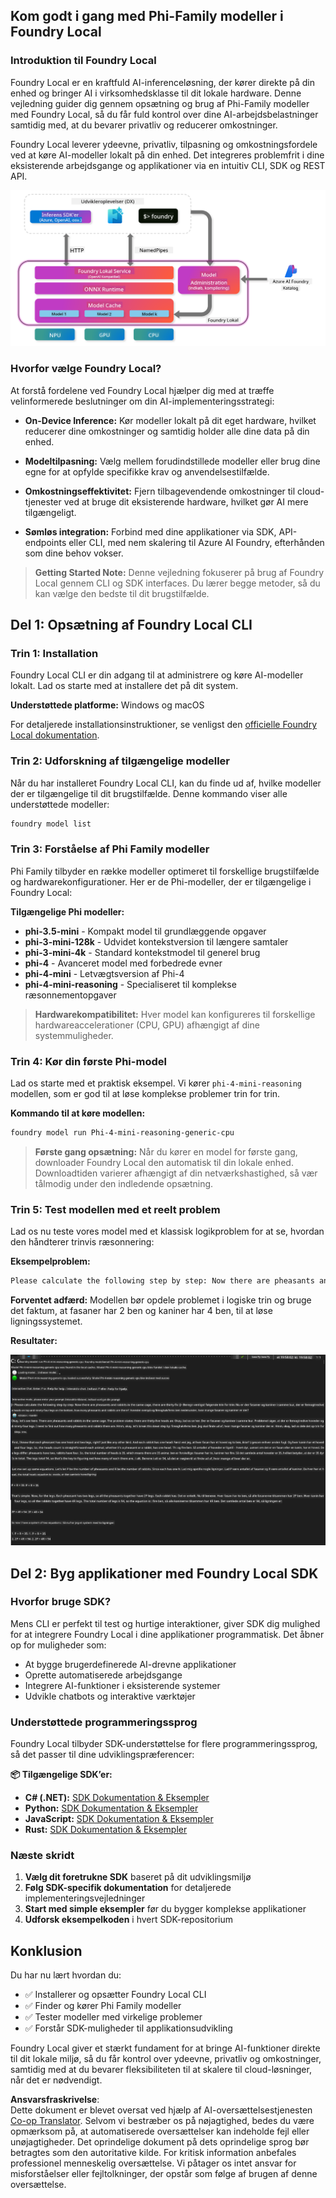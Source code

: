 <!--
CO_OP_TRANSLATOR_METADATA:
{
  "original_hash": "52973a5680a65a810aa80b7036afd31f",
  "translation_date": "2025-07-16T19:47:40+00:00",
  "source_file": "md/01.Introduction/02/07.FoundryLocal.md",
  "language_code": "da"
}
-->
## Kom godt i gang med Phi-Family modeller i Foundry Local

### Introduktion til Foundry Local

Foundry Local er en kraftfuld AI-inferenceløsning, der kører direkte på din enhed og bringer AI i virksomhedsklasse til dit lokale hardware. Denne vejledning guider dig gennem opsætning og brug af Phi-Family modeller med Foundry Local, så du får fuld kontrol over dine AI-arbejdsbelastninger samtidig med, at du bevarer privatliv og reducerer omkostninger.

Foundry Local leverer ydeevne, privatliv, tilpasning og omkostningsfordele ved at køre AI-modeller lokalt på din enhed. Det integreres problemfrit i dine eksisterende arbejdsgange og applikationer via en intuitiv CLI, SDK og REST API.


![arch](../../../../../translated_images/foundry-local-arch.8823e321dd8258d7d68815ddb0153503587142ff32e6997041c7cf0c9df24b49.da.png)

### Hvorfor vælge Foundry Local?

At forstå fordelene ved Foundry Local hjælper dig med at træffe velinformerede beslutninger om din AI-implementeringsstrategi:

- **On-Device Inference:** Kør modeller lokalt på dit eget hardware, hvilket reducerer dine omkostninger og samtidig holder alle dine data på din enhed.

- **Modeltilpasning:** Vælg mellem forudindstillede modeller eller brug dine egne for at opfylde specifikke krav og anvendelsestilfælde.

- **Omkostningseffektivitet:** Fjern tilbagevendende omkostninger til cloud-tjenester ved at bruge dit eksisterende hardware, hvilket gør AI mere tilgængeligt.

- **Sømløs integration:** Forbind med dine applikationer via SDK, API-endpoints eller CLI, med nem skalering til Azure AI Foundry, efterhånden som dine behov vokser.

> **Getting Started Note:** Denne vejledning fokuserer på brug af Foundry Local gennem CLI og SDK interfaces. Du lærer begge metoder, så du kan vælge den bedste til dit brugstilfælde.

## Del 1: Opsætning af Foundry Local CLI

### Trin 1: Installation

Foundry Local CLI er din adgang til at administrere og køre AI-modeller lokalt. Lad os starte med at installere det på dit system.

**Understøttede platforme:** Windows og macOS

For detaljerede installationsinstruktioner, se venligst den [officielle Foundry Local dokumentation](https://github.com/microsoft/Foundry-Local/blob/main/README.md).

### Trin 2: Udforskning af tilgængelige modeller

Når du har installeret Foundry Local CLI, kan du finde ud af, hvilke modeller der er tilgængelige til dit brugstilfælde. Denne kommando viser alle understøttede modeller:


```bash
foundry model list
```

### Trin 3: Forståelse af Phi Family modeller

Phi Family tilbyder en række modeller optimeret til forskellige brugstilfælde og hardwarekonfigurationer. Her er de Phi-modeller, der er tilgængelige i Foundry Local:

**Tilgængelige Phi modeller:** 

- **phi-3.5-mini** - Kompakt model til grundlæggende opgaver
- **phi-3-mini-128k** - Udvidet kontekstversion til længere samtaler
- **phi-3-mini-4k** - Standard kontekstmodel til generel brug
- **phi-4** - Avanceret model med forbedrede evner
- **phi-4-mini** - Letvægtsversion af Phi-4
- **phi-4-mini-reasoning** - Specialiseret til komplekse ræsonnementopgaver

> **Hardwarekompatibilitet:** Hver model kan konfigureres til forskellige hardwareaccelerationer (CPU, GPU) afhængigt af dine systemmuligheder.

### Trin 4: Kør din første Phi-model

Lad os starte med et praktisk eksempel. Vi kører `phi-4-mini-reasoning` modellen, som er god til at løse komplekse problemer trin for trin.


**Kommando til at køre modellen:**

```bash
foundry model run Phi-4-mini-reasoning-generic-cpu
```

> **Første gang opsætning:** Når du kører en model for første gang, downloader Foundry Local den automatisk til din lokale enhed. Downloadtiden varierer afhængigt af din netværkshastighed, så vær tålmodig under den indledende opsætning.

### Trin 5: Test modellen med et reelt problem

Lad os nu teste vores model med et klassisk logikproblem for at se, hvordan den håndterer trinvis ræsonnering:

**Eksempelproblem:**

```txt
Please calculate the following step by step: Now there are pheasants and rabbits in the same cage, there are thirty-five heads on top and ninety-four legs on the bottom, how many pheasants and rabbits are there?
```

**Forventet adfærd:** Modellen bør opdele problemet i logiske trin og bruge det faktum, at fasaner har 2 ben og kaniner har 4 ben, til at løse ligningssystemet.

**Resultater:**

![cli](../../../../../translated_images/cli.862ec6b55c2b5d916093866d4df99190150d4198fd33ab79e586f9d6f5403089.da.png)

## Del 2: Byg applikationer med Foundry Local SDK

### Hvorfor bruge SDK?

Mens CLI er perfekt til test og hurtige interaktioner, giver SDK dig mulighed for at integrere Foundry Local i dine applikationer programmatisk. Det åbner op for muligheder som:

- At bygge brugerdefinerede AI-drevne applikationer
- Oprette automatiserede arbejdsgange
- Integrere AI-funktioner i eksisterende systemer
- Udvikle chatbots og interaktive værktøjer

### Understøttede programmeringssprog

Foundry Local tilbyder SDK-understøttelse for flere programmeringssprog, så det passer til dine udviklingspræferencer:

**📦 Tilgængelige SDK’er:**

- **C# (.NET):** [SDK Dokumentation & Eksempler](https://github.com/microsoft/Foundry-Local/tree/main/sdk/cs)
- **Python:** [SDK Dokumentation & Eksempler](https://github.com/microsoft/Foundry-Local/tree/main/sdk/python)
- **JavaScript:** [SDK Dokumentation & Eksempler](https://github.com/microsoft/Foundry-Local/tree/main/sdk/js)
- **Rust:** [SDK Dokumentation & Eksempler](https://github.com/microsoft/Foundry-Local/tree/main/sdk/rust)

### Næste skridt

1. **Vælg dit foretrukne SDK** baseret på dit udviklingsmiljø  
2. **Følg SDK-specifik dokumentation** for detaljerede implementeringsvejledninger  
3. **Start med simple eksempler** før du bygger komplekse applikationer  
4. **Udforsk eksempelkoden** i hvert SDK-repositorium  

## Konklusion

Du har nu lært hvordan du:  
- ✅ Installerer og opsætter Foundry Local CLI  
- ✅ Finder og kører Phi Family modeller  
- ✅ Tester modeller med virkelige problemer  
- ✅ Forstår SDK-muligheder til applikationsudvikling  

Foundry Local giver et stærkt fundament for at bringe AI-funktioner direkte til dit lokale miljø, så du får kontrol over ydeevne, privatliv og omkostninger, samtidig med at du bevarer fleksibiliteten til at skalere til cloud-løsninger, når det er nødvendigt.

**Ansvarsfraskrivelse**:  
Dette dokument er blevet oversat ved hjælp af AI-oversættelsestjenesten [Co-op Translator](https://github.com/Azure/co-op-translator). Selvom vi bestræber os på nøjagtighed, bedes du være opmærksom på, at automatiserede oversættelser kan indeholde fejl eller unøjagtigheder. Det oprindelige dokument på dets oprindelige sprog bør betragtes som den autoritative kilde. For kritisk information anbefales professionel menneskelig oversættelse. Vi påtager os intet ansvar for misforståelser eller fejltolkninger, der opstår som følge af brugen af denne oversættelse.